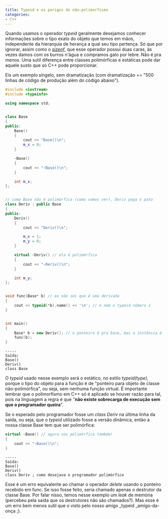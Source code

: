 ```yaml
---
title: Typeid e os perigos do não-polimorfismo
categories:
- C++
---
```


Quando usamos o operador _typeid_ geralmente desejamos conhecer informações sobre o tipo exato do objeto que temos em mãos, independente da hierarquia de herança a qual seu tipo pertença. Só que por ignorar, assim como o [_sizeof_](http://www.caloni.com.br/what-happens-inside-the-sizeof-operator), que esse operador possui duas caras, às vezes damos com os burros n'água e compramos gato por lebre. Não é pra menos. Uma sutil diferença entre classes polimórficas e estáticas pode dar aquele susto que só C++ pode proporcionar.



Eis um exemplo singelo, sem dramatização (com dramatização == "500 linhas de código de produção além do código abaixo").

```cpp
#include <iostream>
#include <typeinfo>

using namespace std;


class Base
{
public:
	Base()
	{
		cout << "Base()\n";
		m_x = 0;
	}

	~Base()
	{
		cout << "~Base()\n";
	}

	int m_x;
};


// como Base não é polimórfica (como vamos ver), Deriv paga o pato
class Deriv : public Base
{
public:
	Deriv()
	{
		cout << "Deriv()\n";

		m_x = 1;
		m_y = 0;
	}

	virtual ~Deriv() // ela é polimórfica
	{
		cout << "~Deriv()\n";
	}

	int m_y;
};


void func(Base* b) // eu não sei que é uma derivada
{
	cout << typeid(*b).name() << '\n'; // e nem o typeid número 1
}


int main()
{
	Base* b = new Deriv(); // o ponteiro é pra base, mas a instância é de derivada
	func(b);
} 

```



    
    -----
    Saída:
    Base()
    Deriv()
    class Base



O _typeid_ usado nesse exemplo será o estático, no estilo _typeid(type)_, porque o tipo do objeto para a função é de "ponteiro para objeto de classe não-polimórfica", ou seja, sem nenhuma função virtual. É importante lembrar que o polimorfismo em C++ só é aplicado se houver razão para tal, pois na linguagem a regra é que "**não existe sobrecarga de execução sem que o programador queira**".

Se o esperado pelo programador fosse um _class Deriv_ na última linha da saída, ou seja, que o _typeid_ utilizado fosse a versão dinâmica, então a nossa classe Base tem que ser polimórfica:

```cpp
virtual ~Base() // agora sou polimórfica também!
{
	cout << "~Base()\n";
} 

```



    
    -----
    Saída:
    Base()
    Deriv()
    class Deriv ; como desejava o programador polimórfico



Esse é um erro equivalente ao chamar o operador _delete_ usando o ponteiro recebido em func. Se isso fosse feito, seria chamado apenas o destrutor da classe Base. Por falar nisso, temos nesse exemplo um _leak_ de memória (percebeu pela saída que os destrutores não são chamados?). Mas esse é um erro bem menos sutil que o visto pelo nosso amigo _typeid _amigo-da-onça ;).
